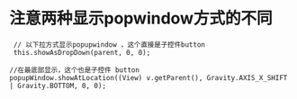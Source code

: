 
# 注意两种显示popwindow方式的不同

     // 以下拉方式显示popupwindow ，这个直接是子控件button
     this.showAsDropDown(parent, 0, 0);

    //在最底部显示，这个也是子控件 button
    popupWindow.showAtLocation((View) v.getParent(), Gravity.AXIS_X_SHIFT | Gravity.BOTTOM, 0, 0);